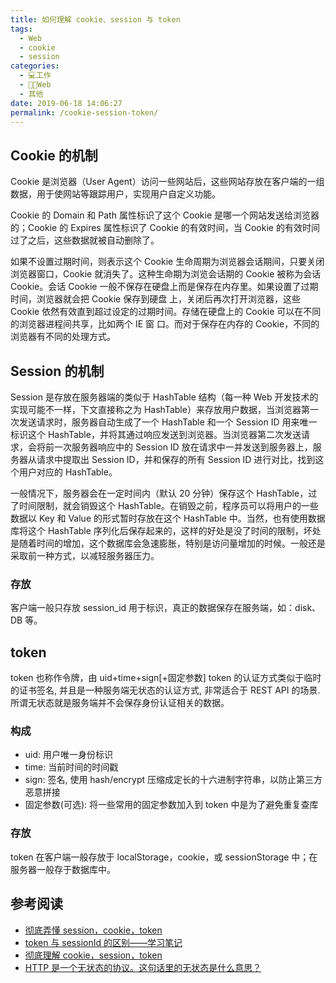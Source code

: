 ```yaml
---
title: 如何理解 cookie、session 与 token
tags: 
  - Web
  - cookie
  - session
categories: 
  - 💻工作
  - 👨‍💻Web
  - 其他
date: 2019-06-18 14:06:27
permalink: /cookie-session-token/
---
```

## Cookie 的机制

Cookie 是浏览器（User Agent）访问一些网站后，这些网站存放在客户端的一组数据，用于使网站等跟踪用户，实现用户自定义功能。

Cookie 的 Domain 和 Path 属性标识了这个 Cookie 是哪一个网站发送给浏览器的；Cookie 的 Expires 属性标识了 Cookie 的有效时间，当 Cookie 的有效时间过了之后，这些数据就被自动删除了。

如果不设置过期时间，则表示这个 Cookie 生命周期为浏览器会话期间，只要关闭浏览器窗口，Cookie 就消失了。这种生命期为浏览会话期的 Cookie 被称为会话 Cookie。会话 Cookie 一般不保存在硬盘上而是保存在内存里。如果设置了过期时间，浏览器就会把 Cookie 保存到硬盘 上，关闭后再次打开浏览器，这些 Cookie 依然有效直到超过设定的过期时间。存储在硬盘上的 Cookie 可以在不同的浏览器进程间共享，比如两个 IE 窗 口。而对于保存在内存的 Cookie，不同的浏览器有不同的处理方式。

## Session 的机制

Session 是存放在服务器端的类似于 HashTable 结构（每一种 Web 开发技术的实现可能不一样，下文直接称之为 HashTable）来存放用户数据，当浏览器第一次发送请求时，服务器自动生成了一个 HashTable 和一个 Session ID 用来唯一标识这个 HashTable，并将其通过响应发送到浏览器。当浏览器第二次发送请求，会将前一次服务器响应中的 Session ID 放在请求中一并发送到服务器上，服务器从请求中提取出 Session ID，并和保存的所有 Session ID 进行对比，找到这个用户对应的 HashTable。

一般情况下，服务器会在一定时间内（默认 20 分钟）保存这个 HashTable，过了时间限制，就会销毁这个 HashTable。在销毁之前，程序员可以将用户的一些数据以 Key 和 Value 的形式暂时存放在这个 HashTable 中。当然，也有使用数据库将这个 HashTable 序列化后保存起来的，这样的好处是没了时间的限制，坏处是随着时间的增加，这个数据库会急速膨胀，特别是访问量增加的时候。一般还是采取前一种方式，以减轻服务器压力。
### 存放
客户端一般只存放 session_id 用于标识，真正的数据保存在服务端，如：disk、DB 等。

## token
token 也称作令牌，由 uid+time+sign[+固定参数]
token 的认证方式类似于临时的证书签名, 并且是一种服务端无状态的认证方式, 非常适合于 REST API 的场景. 所谓无状态就是服务端并不会保存身份认证相关的数据。

### 构成
- uid: 用户唯一身份标识
- time: 当前时间的时间戳
- sign: 签名, 使用 hash/encrypt 压缩成定长的十六进制字符串，以防止第三方恶意拼接
- 固定参数(可选): 将一些常用的固定参数加入到 token 中是为了避免重复查库

### 存放
token 在客户端一般存放于 localStorage，cookie，或 sessionStorage 中；在服务器一般存于数据库中。

## 参考阅读
- [彻底弄懂 session，cookie，token](https://segmentfault.com/a/1190000017831088)
- [token 与 sessionId 的区别——学习笔记](https://segmentfault.com/a/1190000015881055)
- [彻底理解 cookie，session，token](https://www.liangzl.com/get-article-detail-16019.html)
- [HTTP 是一个无状态的协议。这句话里的无状态是什么意思？](https://www.zhihu.com/question/23202402)
